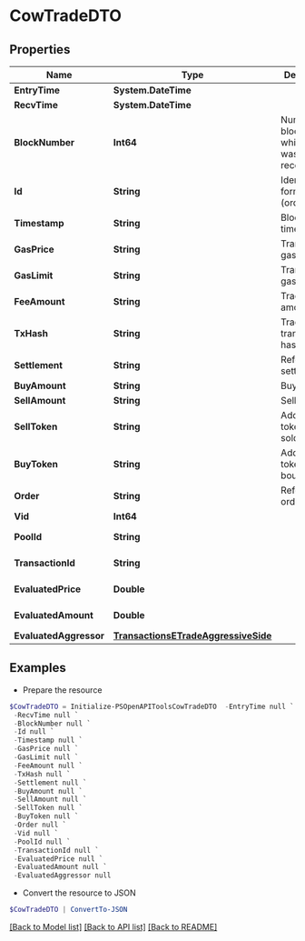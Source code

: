 # CowTradeDTO
## Properties

Name | Type | Description | Notes
------------ | ------------- | ------------- | -------------
**EntryTime** | **System.DateTime** |  | [optional] 
**RecvTime** | **System.DateTime** |  | [optional] 
**BlockNumber** | **Int64** | Number of block in which entity was recorded. | [optional] 
**Id** | **String** | Identifier, format: (order id)|(transaction hash)|(event index). | [optional] 
**Timestamp** | **String** | Block&#39;s timestamp. | [optional] 
**GasPrice** | **String** | Transaction&#39;s gas price. | [optional] 
**GasLimit** | **String** | Transaction&#39;s gas limit. | [optional] 
**FeeAmount** | **String** | Trade&#39;s fee amount. | [optional] 
**TxHash** | **String** | Trade event transaction hash. | [optional] 
**Settlement** | **String** | Reference to settlement. | [optional] 
**BuyAmount** | **String** | Buy amount. | [optional] 
**SellAmount** | **String** | Sell amount. | [optional] 
**SellToken** | **String** | Address of token that is sold. | [optional] 
**BuyToken** | **String** | Address of token that is bought. | [optional] 
**Order** | **String** | Reference to order. | [optional] 
**Vid** | **Int64** |  | [optional] 
**PoolId** | **String** |  | [optional] [readonly] 
**TransactionId** | **String** |  | [optional] [readonly] 
**EvaluatedPrice** | **Double** |  | [optional] [readonly] 
**EvaluatedAmount** | **Double** |  | [optional] [readonly] 
**EvaluatedAggressor** | [**TransactionsETradeAggressiveSide**](TransactionsETradeAggressiveSide.md) |  | [optional] 

## Examples

- Prepare the resource
```powershell
$CowTradeDTO = Initialize-PSOpenAPIToolsCowTradeDTO  -EntryTime null `
 -RecvTime null `
 -BlockNumber null `
 -Id null `
 -Timestamp null `
 -GasPrice null `
 -GasLimit null `
 -FeeAmount null `
 -TxHash null `
 -Settlement null `
 -BuyAmount null `
 -SellAmount null `
 -SellToken null `
 -BuyToken null `
 -Order null `
 -Vid null `
 -PoolId null `
 -TransactionId null `
 -EvaluatedPrice null `
 -EvaluatedAmount null `
 -EvaluatedAggressor null
```

- Convert the resource to JSON
```powershell
$CowTradeDTO | ConvertTo-JSON
```

[[Back to Model list]](../README.md#documentation-for-models) [[Back to API list]](../README.md#documentation-for-api-endpoints) [[Back to README]](../README.md)

